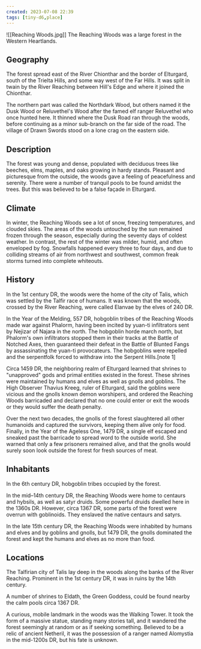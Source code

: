 ```yaml
---
created: 2023-07-08 22:39
tags: [tiny-d6,place]
---
```

![[Reaching Woods.jpg]]
The Reaching Woods was a large forest in the Western Heartlands.

## Geography
The forest spread east of the River Chionthar and the border of Elturgard, south of the Trielta Hills, and some way west of the Far Hills. It was split in twain by the River Reaching between Hill's Edge and where it joined the Chionthar.

The northern part was called the Northdark Wood, but others named it the Dusk Wood or Reluvethel's Wood after the famed elf ranger Reluvethel who once hunted here. It thinned where the Dusk Road ran through the woods, before continuing as a minor sub-branch on the far side of the road. The village of Drawn Swords stood on a lone crag on the eastern side.

## Description
The forest was young and dense, populated with deciduous trees like beeches, elms, maples, and oaks growing in hardy stands. Pleasant and picturesque from the outside, the woods gave a feeling of peacefulness and serenity. There were a number of tranquil pools to be found amidst the trees. But this was believed to be a false façade in Elturgard.

## Climate
In winter, the Reaching Woods see a lot of snow, freezing temperatures, and clouded skies. The areas of the woods untouched by the sun remained frozen through the season, especially during the seventy days of coldest weather. In contrast, the rest of the winter was milder, humid, and often enveloped by fog. Snowfalls happened every three to four days, and due to colliding streams of air from northwest and southwest, common freak storms turned into complete whiteouts.

## History
In the 1st century DR, the woods were the home of the city of Talis, which was settled by the Talfir race of humans. It was known that the woods, crossed by the River Reaching, were called Elanvae by the elves of 240 DR.

In the Year of the Melding, 557 DR, hobgoblin tribes of the Reaching Woods made war against Phalorm, having been incited by yuan-ti infiltrators sent by Nejizar of Najara in the north. The hobgoblin horde march north, but Phalorm's own infiltrators stopped them in their tracks at the Battle of Notched Axes, then guaranteed their defeat in the Battle of Blunted Fangs by assassinating the yuan-ti provocateurs. The hobgoblins were repelled and the serpentfolk forced to withdraw into the Serpent Hills.[note 1]

Circa 1459 DR, the neighboring realm of Elturgard learned that shrines to "unapproved" gods and primal entities existed in the forest. These shrines were maintained by humans and elves as well as gnolls and goblins. The High Observer Thavius Kreeg, ruler of Elturgard, said the goblins were vicious and the gnolls known demon worshipers, and ordered the Reaching Woods barricaded and declared that no one could enter or exit the woods or they would suffer the death penalty.

Over the next two decades, the gnolls of the forest slaughtered all other humanoids and captured the survivors, keeping them alive only for food. Finally, in the Year of the Ageless One, 1479 DR, a single elf escaped and sneaked past the barricade to spread word to the outside world. She warned that only a few prisoners remained alive, and that the gnolls would surely soon look outside the forest for fresh sources of meat.

## Inhabitants
In the 6th century DR, hobgoblin tribes occupied by the forest.

In the mid–14th century DR, the Reaching Woods were home to centaurs and hybsils, as well as satyr druids. Some powerful druids dwelled here in the 1360s DR. However, circa 1367 DR, some parts of the forest were overrun with goblinoids. They enslaved the native centaurs and satyrs.

In the late 15th century DR, the Reaching Woods were inhabited by humans and elves and by goblins and gnolls, but 1479 DR, the gnolls dominated the forest and kept the humans and elves as no more than food.

## Locations
The Talfirian city of Talis lay deep in the woods along the banks of the River Reaching. Prominent in the 1st century DR, it was in ruins by the 14th century.

A number of shrines to Eldath, the Green Goddess, could be found nearby the calm pools circa 1367 DR.

A curious, mobile landmark in the woods was the Walking Tower. It took the form of a massive statue, standing many stories tall, and it wandered the forest seemingly at random or as if seeking something. Believed to be a relic of ancient Netheril, it was the possession of a ranger named Alomystia in the mid-1200s DR, but his fate is unknown.